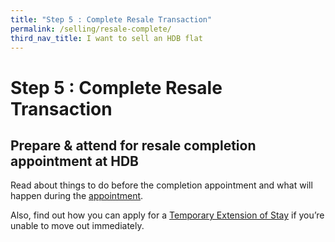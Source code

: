 ```yaml
---
title: "Step 5 : Complete Resale Transaction"
permalink: /selling/resale-complete/
third_nav_title: I want to sell an HDB flat
---
```


# Step 5 : Complete Resale Transaction

## Prepare & attend for resale completion appointment at HDB

Read about things to do before the completion appointment and what will happen during the [appointment](https://www.hdb.gov.sg/cs/infoweb/residential/selling-a-flat/selling-process/appointment-with-hdb).

Also, find out how you can apply for a [Temporary Extension of Stay](https://www.hdb.gov.sg/cs/infoweb/residential/selling-a-flat/procedures/temporary-extension-of-stay-for-sellers) if you’re unable to move out immediately. 

